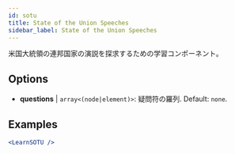 ```yaml
---
id: sotu
title: State of the Union Speeches
sidebar_label: State of the Union Speeches
---
```


米国大統領の連邦国家の演説を探求するための学習コンポーネント。

## Options

* __questions__ | `array<(node|element)>`: 疑問符の羅列. Default: `none`.


## Examples

```jsx live
<LearnSOTU />
```

